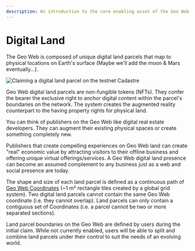 ```yaml
---
description: An introduction to the core enabling asset of the Geo Web.
---
```


# Digital Land

The Geo Web is composed of unique digital land parcels that map to physical locations on Earth's surface (Maybe we'll add the moon & Mars eventually...).

![Claiming a digital land parcel on the testnet Cadastre](<../.gitbook/assets/Digital Land Claim.png>)

Geo Web digital land parcels are non-fungible tokens (NFTs). They confer the bearer the exclusive right to anchor digital content within the parcel's boundaries on the network. The system creates the augmented reality counterpart to the having property rights for physical land.&#x20;

You can think of publishers on the Geo Web like digital real estate developers. They can augment their existing physical spaces or create something completely new.&#x20;

Publishers that create compelling experiences on Geo Web land can create "real" economic value by attracting visitors to their offline business and offering unique virtual offerings/services. A Geo Web digital land presence can become an assumed complement to any business just as a web and social presence are today.

The shape and size of each land parcel is defined as a continuous path of [Geo Web Coordinates](../developers/core-contracts/geo-web-coordinates.md) (\~1 m² rectangle tiles created by a global grid system). Two digital land parcels cannot contain the same Geo Web coordinate (i.e. they cannot overlap). Land parcels can only contain a contiguous set of Coordinates (i.e. a parcel cannot be two or more separated sections).

Land parcel boundaries on the Geo Web are defined by users during the initial claim. While not currently enabled, users will be able to split and combine land parcels under their control to suit the needs of an evolving world.

